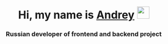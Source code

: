 <h1 align="center">Hi, my name is <a href="https://vk.com/n_rey25/" target="_blank">Andrey</a>
<img src="https://github.com/blackcater/blackcater/raw/main/images/Hi.gif" height="32"/></h1>
<h3 align="center">Russian developer of frontend and backend project</h3>
